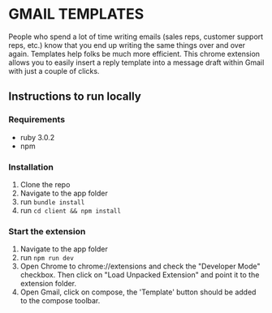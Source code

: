 # GMAIL TEMPLATES

People who spend a lot of time writing emails (sales reps, customer support reps, etc.) know that you end up writing the same things over and over again. Templates help folks be much more efficient. This chrome extension allows you to easily insert a reply template into a message draft within Gmail with just a couple of clicks.

## Instructions to run locally

### Requirements
- ruby 3.0.2
- npm

### Installation
1. Clone the repo
2. Navigate to the app folder
3. run `bundle install`
4. run `cd client && npm install`

### Start the extension
1. Navigate to the app folder
2. run `npm run dev`
3. Open Chrome to chrome://extensions and check the "Developer Mode" checkbox. Then click on "Load Unpacked Extension" and point it to the extension folder.
4. Open Gmail, click on compose, the 'Template' button should be added to the compose toolbar.
